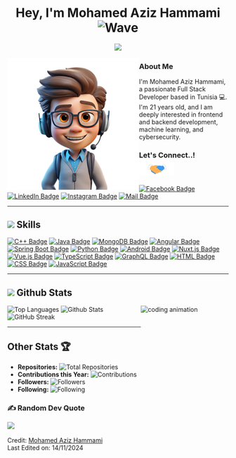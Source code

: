 <h1 align="center"><b>Hey, I'm Mohamed Aziz Hammami</b> <img src="https://media.giphy.com/media/hvRJCLFzcasrR4ia7z/giphy.gif" width="35" alt="Wave"></h1>

<p align="center">
  <a href="https://github.com/DenverCoder1/readme-typing-svg">
    <img src="https://readme-typing-svg.herokuapp.com?font=Time+New+Roman&color=cyan&size=25&center=true&vCenter=true&width=600&height=100&lines=Hey!+It's+Mohamed+Aziz+Hammami..&hearts;++;Self-taught+Full+Stack+Web+Developer;Software-Engineer,;Passionate+about+Development+and+Learning!">
  </a>
</p>

<!-- Avatar Section -->
<img title="My Avatar" align="left" src="myavatar.webp" width="300px" alt="Avatar Image">

<!-- About Me -->
### About Me
I'm Mohamed Aziz Hammami, a passionate Full Stack Developer based in Tunisia 💻. I'm 21 years old, and I am deeply interested in frontend and backend development, machine learning, and cybersecurity.

<!-- Social Media Links -->
### <b>Let's Connect..!</b> <img src="https://github.com/0xAbdulKhalid/0xAbdulKhalid/raw/main/assets/mdImages/handshake.gif" width="80">
[![Facebook Badge](https://img.shields.io/badge/-MohamedAzizHammami-4267B2?style=flat&labelColor=4267B2&logo=facebook&logoColor=white)](https://www.facebook.com/aziz.hammami.35110/)
[![LinkedIn Badge](https://img.shields.io/badge/-MohamedAzizHammami-0e76a8?style=flat&labelColor=0e76a8&logo=linkedin&logoColor=white)](https://www.linkedin.com/in/aziz-ben-ismail-a111ba19a/)
[![Instagram Badge](https://img.shields.io/badge/-@azizhammami-e84393?style=flat&labelColor=e84393&logo=instagram&logoColor=white)](https://www.instagram.com/azizbensmail/)
[![Mail Badge](https://img.shields.io/badge/-aziz.hammami-c0392b?style=flat&labelColor=c0392b&logo=gmail&logoColor=white)](mailto:aziz.270700@gmail.com)

---

<!-- Skills Section with Animations -->
## <img src="https://media2.giphy.com/media/QssGEmpkyEOhBCb7e1/giphy.gif?cid=ecf05e47a0n3gi1bfqntqmob8g9aid1oyj2wr3ds3mg700bl&rid=giphy.gif" width="25"><b> Skills</b>

[![C++ Badge](https://img.shields.io/badge/-C++-00599C?style=for-the-badge&labelColor=black&logo=c%2B%2B&logoColor=00599C)](#)
[![Java Badge](https://img.shields.io/badge/-Java-007396?style=for-the-badge&labelColor=black&logo=java&logoColor=007396)](#)
[![MongoDB Badge](https://img.shields.io/badge/-MongoDB-4EA94B?style=for-the-badge&labelColor=black&logo=mongodb&logoColor=4EA94B)](#)
[![Angular Badge](https://img.shields.io/badge/-Angular-DD0031?style=for-the-badge&labelColor=black&logo=angular&logoColor=DD0031)](#)
[![Spring Boot Badge](https://img.shields.io/badge/-SpringBoot-6DB33F?style=for-the-badge&labelColor=black&logo=spring&logoColor=6DB33F)](#)
[![Python Badge](https://img.shields.io/badge/-Python-3776AB?style=for-the-badge&labelColor=black&logo=python&logoColor=3776AB)](#)
[![Android Badge](https://img.shields.io/badge/-Android-3DDC84?style=for-the-badge&labelColor=black&logo=android&logoColor=3DDC84)](#)
[![Nuxt.js Badge](https://img.shields.io/badge/-Nuxt.js-00DC82?style=for-the-badge&labelColor=black&logo=nuxt.js&logoColor=00DC82)](#)
[![Vue.js Badge](https://img.shields.io/badge/-Vue.js-42b883?style=for-the-badge&labelColor=black&logo=vue.js&logoColor=42b883)](#)
[![TypeScript Badge](https://img.shields.io/badge/-TypeScript-3178C6?style=for-the-badge&labelColor=black&logo=typescript&logoColor=3178C6)](#)
[![GraphQL Badge](https://img.shields.io/badge/-GraphQL-E10098?style=for-the-badge&labelColor=black&logo=graphql&logoColor=E10098)](#)
[![HTML Badge](https://img.shields.io/badge/-HTML5-E34F26?style=for-the-badge&labelColor=black&logo=html5&logoColor=E34F26)](#)
[![CSS Badge](https://img.shields.io/badge/-CSS3-1572B6?style=for-the-badge&labelColor=black&logo=css3&logoColor=1572B6)](#)
[![JavaScript Badge](https://img.shields.io/badge/-JavaScript-F7DF1E?style=for-the-badge&labelColor=black&logo=javascript&logoColor=F7DF1E)](#)

---

<!-- Github Stats Section -->
## <img src="https://media.giphy.com/media/iY8CRBdQXODJSCERIr/giphy.gif" width="35"><b> Github Stats </b>

<img align="right" width="200px" height="200px" src="https://media.giphy.com/media/TEnXkcsHrP4YedChhA/giphy.gif" alt="coding animation"/>

![Top Languages](https://github-readme-stats.vercel.app/api/top-langs/?username=MohamedAzizHammami&show_icons=true&locale=en&layout=compact&langs_count=10&theme=radical)
![Github Stats](https://github-readme-stats.vercel.app/api?username=MohamedAzizHammami&show_icons=true&theme=radical)
![GitHub Streak](https://github-readme-streak-stats.herokuapp.com/?user=MohamedAzizHammami&theme=algolia)

---

<!-- Additional Stats Section -->
## <b>Other Stats</b> 🏆

- **Repositories:** ![Total Repositories](https://img.shields.io/badge/Repos-50+-blue)
- **Contributions this Year:** ![Contributions](https://img.shields.io/badge/Contributions-900+-green)
- **Followers:** ![Followers](https://img.shields.io/badge/Followers-1000+-purple)
- **Following:** ![Following](https://img.shields.io/badge/Following-300+-orange)

### ✍️ Random Dev Quote
![](https://quotes-github-readme.vercel.app/api?type=horizontal&theme=radical)

Credit: [Mohamed Aziz Hammami](https://github.com/MohamedAzizHammami)  
Last Edited on: 14/11/2024

